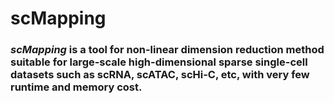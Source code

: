 # scMapping

### *scMapping* is a tool for non-linear dimension reduction method suitable for large-scale high-dimensional sparse single-cell datasets such as scRNA, scATAC, scHi-C, etc, with very few runtime and memory cost. 